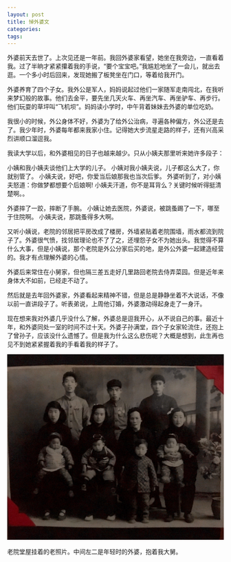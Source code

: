 ```yaml
---
layout: post
title: 悼外婆文
categories: 
tags:
---
```


外婆前天去世了。上次见还是一年前。我回外婆家看望，她坐在我旁边，一直看着我。过了半晌才紧紧攥着我的手说，“要个宝宝吧。”我尴尬地坐了一会儿，就出去逛。一个多小时后回来，发现她搬了板凳坐在门口，等着给我开门。

外婆养育了四个子女。我外公是军人，妈妈说起过他们一家随军走南闯北，在我听来梦幻般的故事。他们去金平，要先坐几天火车、再坐汽车、再坐驴车、再步行。他们玩耍的草坪叫“飞机坝”。妈妈读小学时，中午背着妹妹去外婆的单位吃奶。

我很小的时候，外公身体不好，外婆为了给外公治病，寻遍各种偏方，外公还是去了。我少年时，外婆每年都来我家小住。记得她大步流星走路的样子，还有兴高采烈讲顺口溜逗我。

我读大学以后，和外婆相见的日子也越来越少。只从小姨夫那里听来她许多段子：

小姨和我小姨夫谈他们上大学的儿子。 小姨对我小姨夫说，儿子都这么大了，你就别管了。 小姨夫说，好吧，你爱当后娘那我也当次后爹。 外婆听到了，对小姨夫怒道：你做梦都想要个后娘啊! 小姨夫汗道，你不是耳背么？关键时候听得挺清楚啊。。 

外婆摔了一跤，摔断了手腕。 小姨让她去医院，外婆说，被跳蚤踢了一下，哪至于住院啊。 小姨夫说，那跳蚤得多大啊。 

又听小姨说，老院的邻居把平房改成了楼房，外墙紧贴着老院围墙，雨水都流到院子了。外婆很气愤，找邻居理论也不了了之，还埋怨子女不为她出头。我觉得不算什么大事，但是小姨说，那个老院是外公分家后买的地，是外公外婆一起建造经营的。我才有点理解外婆的心情。

外婆后来常住在小舅家，但也隔三差五走好几里路回老院去侍弄菜园。但是近年来身体大不如前，已经走不动了。

然后就是去年回外婆家，外婆看起来精神不错，但是总是静静坐着不大说话，不像以前一直讲段子了。听表弟说，上周他订婚，外婆激动得起身走了一身汗。

现在想来我对外婆几乎没什么了解，外婆总是逗我开心，从不说自己的事。最近十年，和外婆同处一室的时间不过十天。外婆子孙满堂，四个子女家轮流住，还抱上了曾孙子，应该没什么遗憾了。但是我为什么这么悲伤呢？大概是想到，此生再也见不到她紧紧握着我的手看着我的样子了。

[![](/images/2017/09/grandma.jpg)](/images/2017/09/grandma.jpg)

老院堂屋挂着的老照片。中间左二是年轻时的外婆，抱着我大舅。
